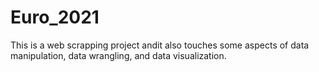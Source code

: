 # Euro_2021
This is a web scrapping project andit also touches some aspects of data manipulation, data wrangling, and data visualization.
